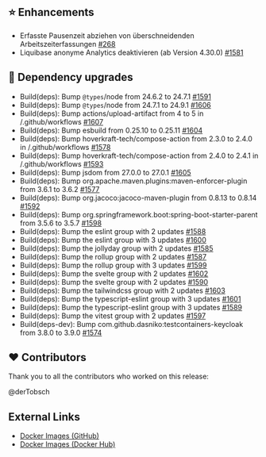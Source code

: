 ## ⭐ Enhancements

- Erfasste Pausenzeit abziehen von überschneidenden Arbeitszeiterfassungen [#268](https://github.com/urlaubsverwaltung/zeiterfassung/issues/268)
- Liquibase anonyme Analytics deaktivieren (ab Version 4.30.0) [#1581](https://github.com/urlaubsverwaltung/zeiterfassung/issues/1581)

## 🔨 Dependency upgrades

- Build(deps): Bump `@types`/node from 24.6.2 to 24.7.1 [#1591](https://github.com/urlaubsverwaltung/zeiterfassung/pull/1591)
- Build(deps): Bump `@types`/node from 24.7.1 to 24.9.1 [#1606](https://github.com/urlaubsverwaltung/zeiterfassung/pull/1606)
- Build(deps): Bump actions/upload-artifact from 4 to 5 in /.github/workflows [#1607](https://github.com/urlaubsverwaltung/zeiterfassung/pull/1607)
- Build(deps): Bump esbuild from 0.25.10 to 0.25.11 [#1604](https://github.com/urlaubsverwaltung/zeiterfassung/pull/1604)
- Build(deps): Bump hoverkraft-tech/compose-action from 2.3.0 to 2.4.0 in /.github/workflows [#1578](https://github.com/urlaubsverwaltung/zeiterfassung/pull/1578)
- Build(deps): Bump hoverkraft-tech/compose-action from 2.4.0 to 2.4.1 in /.github/workflows [#1593](https://github.com/urlaubsverwaltung/zeiterfassung/pull/1593)
- Build(deps): Bump jsdom from 27.0.0 to 27.0.1 [#1605](https://github.com/urlaubsverwaltung/zeiterfassung/pull/1605)
- Build(deps): Bump org.apache.maven.plugins:maven-enforcer-plugin from 3.6.1 to 3.6.2 [#1577](https://github.com/urlaubsverwaltung/zeiterfassung/pull/1577)
- Build(deps): Bump org.jacoco:jacoco-maven-plugin from 0.8.13 to 0.8.14 [#1592](https://github.com/urlaubsverwaltung/zeiterfassung/pull/1592)
- Build(deps): Bump org.springframework.boot:spring-boot-starter-parent from 3.5.6 to 3.5.7 [#1598](https://github.com/urlaubsverwaltung/zeiterfassung/pull/1598)
- Build(deps): Bump the eslint group with 2 updates [#1588](https://github.com/urlaubsverwaltung/zeiterfassung/pull/1588)
- Build(deps): Bump the eslint group with 3 updates [#1600](https://github.com/urlaubsverwaltung/zeiterfassung/pull/1600)
- Build(deps): Bump the jollyday group with 2 updates [#1585](https://github.com/urlaubsverwaltung/zeiterfassung/pull/1585)
- Build(deps): Bump the rollup group with 2 updates [#1587](https://github.com/urlaubsverwaltung/zeiterfassung/pull/1587)
- Build(deps): Bump the rollup group with 3 updates [#1599](https://github.com/urlaubsverwaltung/zeiterfassung/pull/1599)
- Build(deps): Bump the svelte group with 2 updates [#1602](https://github.com/urlaubsverwaltung/zeiterfassung/pull/1602)
- Build(deps): Bump the svelte group with 2 updates [#1590](https://github.com/urlaubsverwaltung/zeiterfassung/pull/1590)
- Build(deps): Bump the tailwindcss group with 2 updates [#1603](https://github.com/urlaubsverwaltung/zeiterfassung/pull/1603)
- Build(deps): Bump the typescript-eslint group with 3 updates [#1601](https://github.com/urlaubsverwaltung/zeiterfassung/pull/1601)
- Build(deps): Bump the typescript-eslint group with 3 updates [#1589](https://github.com/urlaubsverwaltung/zeiterfassung/pull/1589)
- Build(deps): Bump the vitest group with 2 updates [#1597](https://github.com/urlaubsverwaltung/zeiterfassung/pull/1597)
- Build(deps-dev): Bump com.github.dasniko:testcontainers-keycloak from 3.8.0 to 3.9.0 [#1574](https://github.com/urlaubsverwaltung/zeiterfassung/pull/1574)

## ❤️ Contributors

Thank you to all the contributors who worked on this release:

@derTobsch
## External Links

- [Docker Images (GitHub)](https://github.com/urlaubsverwaltung/zeiterfassung/pkgs/container/zeiterfassung%2Fzeiterfassung)
- [Docker Images (Docker Hub)](https://hub.docker.com/r/urlaubsverwaltung/zeiterfassung)
